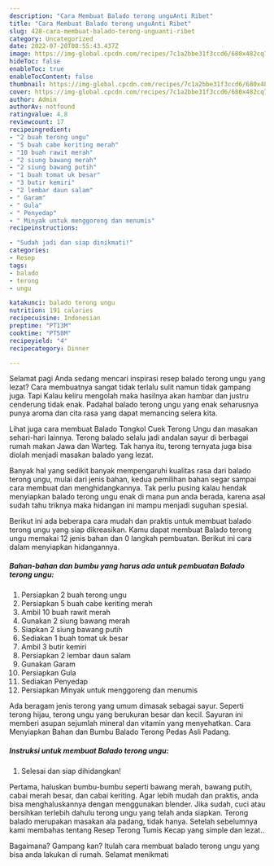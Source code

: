 ```yaml
---
description: "Cara Membuat Balado terong unguAnti Ribet"
title: "Cara Membuat Balado terong unguAnti Ribet"
slug: 428-cara-membuat-balado-terong-unguanti-ribet
category: Uncategorized
date: 2022-07-20T08:55:43.437Z
image: https://img-global.cpcdn.com/recipes/7c1a2bbe31f3ccd6/680x482cq70/balado-terong-ungu-foto-resep-utama.jpg
hideToc: false
enableToc: true
enableTocContent: false
thumbnail: https://img-global.cpcdn.com/recipes/7c1a2bbe31f3ccd6/680x482cq70/balado-terong-ungu-foto-resep-utama.jpg
cover: https://img-global.cpcdn.com/recipes/7c1a2bbe31f3ccd6/680x482cq70/balado-terong-ungu-foto-resep-utama.jpg
author: Admin
authorAv: notfound
ratingvalue: 4.8
reviewcount: 17
recipeingredient:
- "2 buah terong ungu"
- "5 buah cabe keriting merah"
- "10 buah rawit merah"
- "2 siung bawang merah"
- "2 siung bawang putih"
- "1 buah tomat uk besar"
- "3 butir kemiri"
- "2 lembar daun salam"
- " Garam"
- " Gula"
- " Penyedap"
- " Minyak untuk menggoreng dan menumis"
recipeinstructions:

- "Sudah jadi dan siap dinikmati!"
categories:
- Resep
tags:
- balado
- terong
- ungu

katakunci: balado terong ungu 
nutrition: 191 calories
recipecuisine: Indonesian
preptime: "PT13M"
cooktime: "PT58M"
recipeyield: "4"
recipecategory: Dinner

---
```



Selamat pagi Anda sedang mencari inspirasi resep balado terong ungu yang lezat? Cara membuatnya sangat tidak terlalu sulit namun tidak gampang juga. Tapi Kalau keliru mengolah maka hasilnya akan hambar dan justru cenderung tidak enak. Padahal balado terong ungu yang enak seharusnya punya aroma dan cita rasa yang dapat memancing selera kita.


Lihat juga cara membuat Balado Tongkol Cuek Terong Ungu dan masakan sehari-hari lainnya. Terong balado selalu jadi andalan sayur di berbagai rumah makan Jawa dan Warteg. Tak hanya itu, terong ternyata juga bisa diolah menjadi masakan balado yang lezat.

Banyak hal yang sedikit banyak mempengaruhi kualitas rasa dari balado terong ungu, mulai dari jenis bahan, kedua pemilihan bahan segar sampai cara membuat dan menghidangkannya. Tak perlu pusing kalau hendak menyiapkan balado terong ungu enak di mana pun anda berada, karena asal sudah tahu triknya maka hidangan ini mampu menjadi suguhan spesial.


Berikut ini ada beberapa cara mudah dan praktis untuk membuat balado terong ungu yang siap dikreasikan. Kamu dapat membuat Balado terong ungu memakai 12 jenis bahan dan 0 langkah pembuatan. Berikut ini cara dalam menyiapkan hidangannya.

<!--inarticleads1-->

##### Bahan-bahan dan bumbu yang harus ada untuk pembuatan Balado terong ungu:

1. Persiapkan 2 buah terong ungu
1. Persiapkan 5 buah cabe keriting merah
1. Ambil 10 buah rawit merah
1. Gunakan 2 siung bawang merah
1. Siapkan 2 siung bawang putih
1. Sediakan 1 buah tomat uk besar
1. Ambil 3 butir kemiri
1. Persiapkan 2 lembar daun salam
1. Gunakan  Garam
1. Persiapkan  Gula
1. Sediakan  Penyedap
1. Persiapkan  Minyak untuk menggoreng dan menumis


Ada beragam jenis terong yang umum dimasak sebagai sayur. Seperti terong hijau, terong ungu yang berukuran besar dan kecil. Sayuran ini memberi asupan sejumlah mineral dan vitamin yang menyehatkan. Cara Menyiapkan Bahan dan Bumbu Balado Terong Pedas Asli Padang. 

<!--inarticleads2-->

##### Instruksi untuk membuat Balado terong ungu:


1. Selesai dan siap dihidangkan!

Pertama, haluskan bumbu-bumbu seperti bawang merah, bawang putih, cabai merah besar, dan cabai keriting. Agar lebih mudah dan praktis, anda bisa menghaluskannya dengan menggunakan blender. Jika sudah, cuci atau bersihkan terlebih dahulu terong ungu yang telah anda siapkan. Terong balado merupakan masakan ala padang, tidak hanya. Setelah sebelumnya kami membahas tentang Resep Terong Tumis Kecap yang simple dan lezat.. 

Bagaimana? Gampang kan? Itulah cara membuat balado terong ungu yang bisa anda lakukan di rumah. Selamat menikmati
